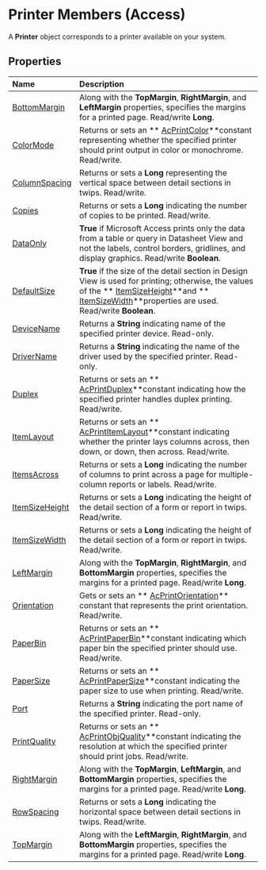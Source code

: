 
# Printer Members (Access)
A  **Printer** object corresponds to a printer available on your system.

## Properties



|**Name**|**Description**|
|:-----|:-----|
| [BottomMargin](db09e17d-8ef7-12f3-428d-1e6a0a551f4a.md)|Along with the  **TopMargin**,  **RightMargin**, and  **LeftMargin** properties, specifies the margins for a printed page. Read/write **Long**.|
| [ColorMode](5c54604b-ee6a-2d6a-1a3e-3fea397a2fa0.md)|Returns or sets an  ** [AcPrintColor](9c2b5803-ec15-9d15-2300-ddd426732415.md)**constant representing whether the specified printer should print output in color or monochrome. Read/write.|
| [ColumnSpacing](058fbbf6-5c39-063a-e0a6-6b1942df0a4e.md)|Returns or sets a  **Long** representing the vertical space between detail sections in twips. Read/write.|
| [Copies](49d9387c-1714-5dbd-a349-6d7c2ce46ab9.md)|Returns or sets a  **Long** indicating the number of copies to be printed. Read/write.|
| [DataOnly](2df339fe-140a-374f-01cf-d1d93ed87fee.md)| **True** if Microsoft Access prints only the data from a table or query in Datasheet View and not the labels, control borders, gridlines, and display graphics. Read/write **Boolean**.|
| [DefaultSize](b5dd3ce8-a5db-7562-5760-fc07c4409130.md)| **True** if the size of the detail section in Design View is used for printing; otherwise, the values of the ** [ItemSizeHeight](84689cd3-e835-c61f-0334-15c2323553be.md)**and  ** [ItemSizeWidth](81a8881d-a1bf-c5b7-9437-d6984cf2cd18.md)**properties are used. Read/write  **Boolean**.|
| [DeviceName](bf4acead-26b9-603d-2ead-537822913405.md)|Returns a  **String** indicating name of the specified printer device. Read-only.|
| [DriverName](7434f44a-8b55-1f21-e595-363327199037.md)|Returns a  **String** indicating the name of the driver used by the specified printer. Read-only.|
| [Duplex](9b683f3c-5971-b60c-8482-833b6521c40d.md)|Returns or sets an  ** [AcPrintDuplex](07553f15-a28a-0b76-18a0-10c8cbc7c53d.md)**constant indicating how the specified printer handles duplex printing. Read/write.|
| [ItemLayout](5e90c2fb-cc1a-48fb-d3c3-914c89737c74.md)|Returns or sets an  ** [AcPrintItemLayout](b2a3cbe7-b3ba-0635-b3ac-9c0ee3602e98.md)**constant indicating whether the printer lays columns across, then down, or down, then across. Read/write.|
| [ItemsAcross](6fe60a67-00a0-8551-73e9-d27f358a7e8e.md)|Returns or sets a  **Long** indicating the number of columns to print across a page for multiple-column reports or labels. Read/write.|
| [ItemSizeHeight](84689cd3-e835-c61f-0334-15c2323553be.md)|Returns or sets a  **Long** indicating the height of the detail section of a form or report in twips. Read/write.|
| [ItemSizeWidth](81a8881d-a1bf-c5b7-9437-d6984cf2cd18.md)|Returns or sets a  **Long** indicating the height of the detail section of a form or report in twips. Read/write.|
| [LeftMargin](60c43199-1d31-35f5-67fc-344baac19cde.md)|Along with the  **TopMargin**,  **RightMargin**, and  **BottomMargin** properties, specifies the margins for a printed page. Read/write **Long**.|
| [Orientation](274c875b-dcea-1534-3215-132001bbf53f.md)|Gets or sets an  ** [AcPrintOrientation](578d3392-3be4-7578-c161-deb8ef1eea1d.md)** constant that represents the print orientation. Read/write.|
| [PaperBin](d3e33714-0aa5-aa9e-2b66-86afca3b38ee.md)|Returns or sets an  ** [AcPrintPaperBin](b1543cc0-bc70-49cb-ceac-76f4368d6445.md)**constant indicating which paper bin the specified printer should use. Read/write.|
| [PaperSize](f2bafab2-f5bd-21be-fc5e-b428c31c9e4b.md)|Returns or sets an  ** [AcPrintPaperSize](16730547-b26d-852d-88d2-39a7a66a5463.md)**constant indicating the paper size to use when printing. Read/write.|
| [Port](0fef85fb-fbe7-eada-1629-d56b6008e039.md)|Returns a  **String** indicating the port name of the specified printer. Read-only.|
| [PrintQuality](730121d7-c07e-8acd-6a9c-4ba499e5d786.md)|Returns or sets an  ** [AcPrintObjQuality](67c07d41-776a-0dc6-22dd-9bb1bdf95fdc.md)**constant indicating the resolution at which the specified printer should print jobs. Read/write.|
| [RightMargin](cd4fc2b9-5612-b16f-b58a-7b1f9da0f936.md)|Along with the  **TopMargin**,  **LeftMargin**, and  **BottomMargin** properties, specifies the margins for a printed page. Read/write **Long**.|
| [RowSpacing](78d6a87d-53ae-9c35-3ca6-3b66cb162ecf.md)|Returns or sets a  **Long** indicating the horizontal space between detail sections in twips. Read/write.|
| [TopMargin](e0dcc6bf-14eb-17b0-df5e-c3de101b8fb7.md)|Along with the  **LeftMargin**,  **RightMargin**, and  **BottomMargin** properties, specifies the margins for a printed page. Read/write **Long**.|
